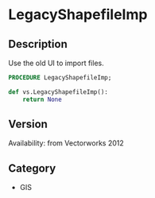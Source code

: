 # LegacyShapefileImp

## Description
Use the old UI to import files.

```pascal
PROCEDURE LegacyShapefileImp;
```

```python
def vs.LegacyShapefileImp():
    return None
```

## Version
Availability: from Vectorworks 2012

## Category
* GIS

